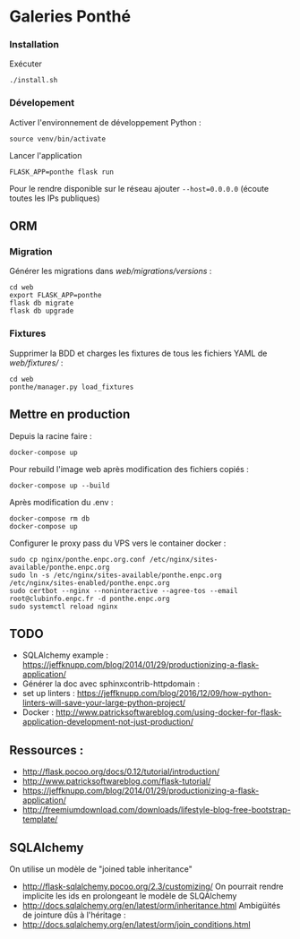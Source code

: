 # Galeries Ponthé

### Installation

Exécuter
```
./install.sh
```

### Dévelopement

Activer l'environnement de développement Python :
```
source venv/bin/activate
```

Lancer l'application
```
FLASK_APP=ponthe flask run
```
Pour le rendre disponible sur le réseau ajouter `--host=0.0.0.0` (écoute toutes les IPs publiques)

## ORM

### Migration
Générer les migrations dans *web/migrations/versions* :
```
cd web
export FLASK_APP=ponthe
flask db migrate
flask db upgrade
```

### Fixtures
Supprimer la BDD et charges les fixtures de tous les fichiers YAML de *web/fixtures/* :
```
cd web
ponthe/manager.py load_fixtures
```

## Mettre en production

Depuis la racine faire :
```
docker-compose up
```

Pour rebuild l'image web après modification des fichiers copiés :
```
docker-compose up --build
```

Après modification du .env :
```
docker-compose rm db
docker-compose up
```

Configurer le proxy pass du VPS vers le container docker :
```
sudo cp nginx/ponthe.enpc.org.conf /etc/nginx/sites-available/ponthe.enpc.org
sudo ln -s /etc/nginx/sites-available/ponthe.enpc.org /etc/nginx/sites-enabled/ponthe.enpc.org
sudo certbot --nginx --noninteractive --agree-tos --email root@clubinfo.enpc.fr -d ponthe.enpc.org
sudo systemctl reload nginx
```


## TODO

* SQLAlchemy example : https://jeffknupp.com/blog/2014/01/29/productionizing-a-flask-application/
* Générer la doc avec sphinxcontrib-httpdomain :
* set up linters : https://jeffknupp.com/blog/2016/12/09/how-python-linters-will-save-your-large-python-project/
* Docker : http://www.patricksoftwareblog.com/using-docker-for-flask-application-development-not-just-production/

## Ressources :

* http://flask.pocoo.org/docs/0.12/tutorial/introduction/
* http://www.patricksoftwareblog.com/flask-tutorial/
* https://jeffknupp.com/blog/2014/01/29/productionizing-a-flask-application/
* http://freemiumdownload.com/downloads/lifestyle-blog-free-bootstrap-template/

## SQLAlchemy
On utilise un modèle de "joined table inheritance"
* http://flask-sqlalchemy.pocoo.org/2.3/customizing/
On pourrait rendre implicite les ids en prolongeant le modèle de SLQAlchemy
* http://docs.sqlalchemy.org/en/latest/orm/inheritance.html
Ambigüités de jointure dûs à l'héritage :
* http://docs.sqlalchemy.org/en/latest/orm/join_conditions.html
